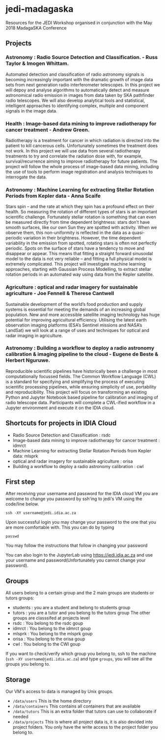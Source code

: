 # jedi-madagaska
Resources for the JEDI Workshop organised in conjunction with the May 2018 MadagaSKA Conference

## Projects
### Astronomy : Radio Source Detection and Classification. - Russ Taylor & Imogen Whittam.

Automated detection and classification of radio astronomy signals is becoming increasingly important with the dramatic growth of image data sets from next generation radio interferometer telescopes.  In this project we will depoy and analyse algorithms to automatically detect and measure astronomical radio emission in images from data taken by SKA pathfinder radio telescopes.  We will also develop analytical tools and statistical, intelligent approaches to identifying complex, multiple and component signals in the image data.

### Health : Image-based data mining to improve radiotherapy for cancer treatment - Andrew Green. 

Radiotherapy is a treatment for cancer in which radiation is directed into the patient to kill cancerous cells. Unfortunately sometimes the treatment does not work. In this project we will use data from several radiotherapy treatments to try and correlate the radiation dose with, for example, survival/recurrence aiming to improve radiotherapy for future patients. The project will follow the whole process of image-based data mining, including the use of tools to perform image registration and analysis techniques to interrogate the data.

### Astronomy : Machine Learning for extracting Stellar Rotation Periods from Kepler data - Anna Scaife
Stars spin – and the rate at which they spin has a profound effect on their health.  So measuring the rotation of different types of stars is an important scientific challenge. Fortunately stellar rotation is something that can even be measured directly from time dependent brightness: stars don’t have smooth surfaces, like our own Sun they are spotted with activity. When we observe them, this non-uniformity is reflected in the data  as a quasi-periodic variation in their brightness. However, the time dependent variability in the emission from spotted, rotating stars is often not perfectly periodic. Spots on the surface of stars have a tendency to move and disappear or appear. This means that fitting a straight forward sinusoidal model to the data is not very reliable – and fitting a full physical model is extremely complicated. This project will investigate machine learning approaches, starting with Gaussian Process Modelling, to extract stellar rotation periods in an automated way  using data from the Kepler satellite.

### Agriculture : optical and radar imagery for sustainable agriculture - Joe Fennell & Therese Cantwell
Sustainable development of the world’s food production and supply systems is essential for meeting the demands of an increasing global population. New and more accessible satellite imaging technology has huge potential for improving agricultural efficiency. Utilising the latest earth observation imaging platforms (ESA’s Sentinel missions and NASA’s LandSat) we will look at a range of uses and techniques for optical and radar imaging in agriculture.

### Astronomy : Building a workflow to deploy a radio astronomy calibration & imaging pipeline to the cloud - Eugene de Beste & Herbert Nguruwe. 
Reproducible scientific pipelines have historically been a challenge in most computationally focussed fields. The Common Workflow Language (CWL) is a standard for specifying and simplifying the process of executing scientific processing pipelines, while ensuring simplicity of use, portability and reproducibility. This project will focus on transforming an existing Python and Jupyter Notebook based pipeline for calibration and imaging of radio telescope data. Participants will complete a CWL-ified workflow in a Jupyter environment and execute it on the IDIA cloud.

## Shortcuts for projects in IDIA Cloud
- Radio Source Detection and Classification : rsdc
- Image-based data mining to improve radiotherapy for cancer treatment : idmrct
- Machine Learning for extracting Stellar Rotation Periods from Kepler data: mlsprk
- optical and radar imagery for sustainable agriculture : orisa
- Building a workflow to deploy a radio astronomy calibration : cwl


## First step
 After receiving your username and password for the IDIA cloud VM you are welcome to change you password by 
 ssh'ing to jedi's VM using the code/line below.
 ```
 ssh -XY username@jedi.idia.ac.za
 ```
 Upon successful login you may change your password to the one that you are more comfortable with. This you can do by typing
 ```
 passwd
 ```
You may follow the instructions that follow in changing your password

You can also login to the JupyterLab using https://jedi.idia.ac.za  and use your username and password(Unfortunately you cannot change your password).

## Groups
All users  belong to a certain group and the 2 main groups are students or tutors groups:
- students : you are a student and belong to students group
- tutors : you are a tutor and you belong to the tutors group
The  other groups are classsifed at projects level
- rsdc :  You belong to the rsdc goup
- idmrct :  You belong to the idmrct goup
- mlsprk :  You belong to the mlsprk goup
- orisa :  You belong to the orisa goup
- cwl :  You belong to the CWl goup

If you want to check/verify which group you belong to, ssh to the machine (`ssh -XY username@jedi.idia.ac.za`) and type `groups`, you will see all the groups you belong to.

## Storage
Our VM's access to data is managed by Unix groups.

* `/data/users` This is the home directory
* `/data/containers`  This contains all containers that are available 
* `/data/tutors`  This is an extra folder that tutors can use to collaborate if needed
* `/data/projects` This is where all project data is, it is also devided into project folders. You only have the write access to the project folder you belong to.
